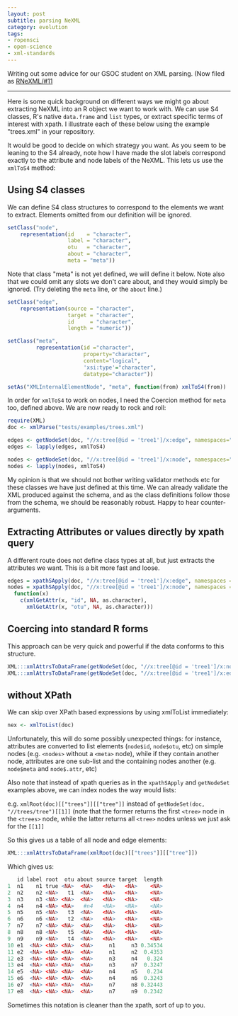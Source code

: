 ```yaml
---
layout: post
subtitle: parsing NeXML
category: evolution
tags: 
- ropensci
- open-science
- xml-standards
---
```



Writing out some advice for our GSOC student on XML parsing.  (Now filed as [RNeXML/#11](https://github.com/shumelchyk/RNeXML/issues/11)

-------------------------------

Here is some quick background on different ways we might go about extracting NeXML into an R object we want to work with.  We can use S4 classes, R's native `data.frame` and `list` types, or extract specific terms of interest with xpath.  I illustrate each of these below using the example "trees.xml" in your repository.  


It would be good to decide on which strategy you want.  As you seem to be leaning to the S4 already, note how I have made the slot labels correspond exactly to the attribute and node labels of the NeXML.  This lets us use the `xmlToS4` method:


## Using S4 classes 

We can define S4 class structures to correspond to the elements we want to extract.  Elements omitted from our definition will be ignored.  

```r
setClass("node",
    representation(id    = "character",
                   label = "character",
                   otu   = "character",
                   about = "character",
                   meta = "meta"))
```
Note that class "meta" is not yet defined, we will define it below.  Note also that we could omit any slots we don't care about, and they would simply be ignored.  (Try deleting the `meta` line, or the `about` line.)


```r
setClass("edge",
    representation(source = "character",
                   target = "character",
                   id     = "character",
                   length = "numeric"))
```



```r
setClass("meta",
         representation(id ="character",
                        property="character",
                        content="logical",
                        'xsi:type'="character",
                        datatype="character"))

setAs("XMLInternalElementNode", "meta", function(from) xmlToS4(from))
```

In order for `xmlToS4` to work on nodes, I need the Coercion method for `meta` too, defined above.  We are now ready to rock and roll:


```r
require(XML)
doc <- xmlParse("tests/examples/trees.xml")

edges <- getNodeSet(doc, "//x:tree[@id = 'tree1']/x:edge", namespaces="x")
edges <- lapply(edges, xmlToS4)

nodes <- getNodeSet(doc, "//x:tree[@id = 'tree1']/x:node", namespaces="x")
nodes <- lapply(nodes, xmlToS4)
```

My opinion is that we should not bother writing validator methods etc for these classes we have just defined at this time.  We can already validate the XML produced against the schema, and as the class definitions follow those from the schema, we should be reasonably robust.  Happy to hear counter-arguments.  



## Extracting Attributes or values directly by xpath query

A different route does not define class types at all, but just extracts the attributes we want.  This is a bit more fast and loose.    

```r
edges = xpathSApply(doc, "//x:tree[@id = 'tree1']/x:edge", namespaces = "x", xmlAttrs)
nodes = xpathSApply(doc, "//x:tree[@id = 'tree1']/x:node", namespaces = "x", 
  function(x) 
    c(xmlGetAttr(x, "id", NA, as.character),  
      xmlGetAttr(x, "otu", NA, as.character)))
```

## Coercing into standard R forms 

This approach can be very quick and powerful if the data conforms to this structure.  

```r
XML:::xmlAttrsToDataFrame(getNodeSet(doc, "//x:tree[@id = 'tree1']/x:node", namespaces="x"))
XML:::xmlAttrsToDataFrame(getNodeSet(doc, "//x:tree[@id = 'tree1']/x:edge", namespaces="x"))
```

## without XPath

We can skip over XPath based expressions by using xmlToList immediately:

```r
nex <- xmlToList(doc)
```

Unfortunately, this will do some possibly unexpected things: for instance, attributes are converted to list elements (`node$id`, `node$otu`, etc) on simple nodes (e.g. `<nodes>` without a `<meta>` node), while if they contain another node, attributes are one sub-list and the containing nodes another (e.g. `node$meta` and `node$.attr`, etc)

Also note that instead of xpath queries as in the `xpathSApply` and  `getNodeSet` examples above, we can index nodes the way would lists:

e.g.  `xmlRoot(doc)[["trees"]][["tree"]]` instead of `getNodeSet(doc, "//trees/tree")[[1]]` (note that the former returns the first `<tree>` node in the `<trees>` node, while the latter returns all `<tree>` nodes unless we just ask for the `[[1]]`

So this gives us a table of all node and edge elements:

```r
XML:::xmlAttrsToDataFrame(xmlRoot(doc)[["trees"]][["tree"]])
```

Which gives us:

```r
   id label root  otu about source target  length
1  n1    n1 true <NA>  <NA>   <NA>   <NA>    <NA>
2  n2    n2 <NA>   t1  <NA>   <NA>   <NA>    <NA>
3  n3    n3 <NA> <NA>  <NA>   <NA>   <NA>    <NA>
4  n4    n4 <NA> <NA>   #n4   <NA>   <NA>    <NA>
5  n5    n5 <NA>   t3  <NA>   <NA>   <NA>    <NA>
6  n6    n6 <NA>   t2  <NA>   <NA>   <NA>    <NA>
7  n7    n7 <NA> <NA>  <NA>   <NA>   <NA>    <NA>
8  n8    n8 <NA>   t5  <NA>   <NA>   <NA>    <NA>
9  n9    n9 <NA>   t4  <NA>   <NA>   <NA>    <NA>
10 e1  <NA> <NA> <NA>  <NA>     n1     n3 0.34534
11 e2  <NA> <NA> <NA>  <NA>     n1     n2  0.4353
12 e3  <NA> <NA> <NA>  <NA>     n3     n4   0.324
13 e4  <NA> <NA> <NA>  <NA>     n3     n7  0.3247
14 e5  <NA> <NA> <NA>  <NA>     n4     n5   0.234
15 e6  <NA> <NA> <NA>  <NA>     n4     n6  0.3243
16 e7  <NA> <NA> <NA>  <NA>     n7     n8 0.32443
17 e8  <NA> <NA> <NA>  <NA>     n7     n9  0.2342
```

Sometimes this notation is cleaner than the xpath, sort of up to you.  



